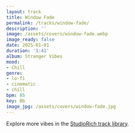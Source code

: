 ```yaml
---
layout: track
title: Window Fade
permalink: /tracks/window-fade/
description: ''
image: /assets/covers/window-fade.webp
image_ready: false
date: 2025-01-01
duration: '1:41'
album: Stranger Vibes
mood:
- Chill
genre:
- lo-fi
- cinematic
- chill
bpm: 85
key: Bb
image_jpg: /assets/covers/window-fade.jpg
---
```


Explore more vibes in the [StudioRich track library](/tracks/).
